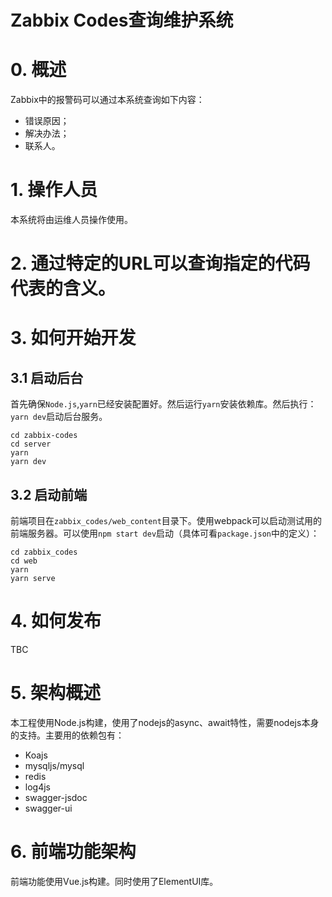 Zabbix Codes查询维护系统
===

# 0. 概述
Zabbix中的报警码可以通过本系统查询如下内容：

* 错误原因；
* 解决办法；
* 联系人。

# 1. 操作人员
本系统将由运维人员操作使用。

# 2. 通过特定的URL可以查询指定的代码代表的含义。

# 3. 如何开始开发
## 3.1 启动后台
首先确保`Node.js`,`yarn`已经安装配置好。然后运行`yarn`安装依赖库。然后执行：`yarn dev`启动后台服务。

```
cd zabbix-codes
cd server
yarn
yarn dev
```

## 3.2 启动前端
前端项目在`zabbix_codes/web_content`目录下。使用webpack可以启动测试用的前端服务器。可以使用`npm start dev`启动（具体可看`package.json`中的定义）：

```
cd zabbix_codes
cd web
yarn
yarn serve
```


# 4. 如何发布
TBC

# 5. 架构概述
本工程使用Node.js构建，使用了nodejs的async、await特性，需要nodejs本身的支持。主要用的依赖包有：

* Koajs
* mysqljs/mysql
* redis
* log4js
* swagger-jsdoc
* swagger-ui

# 6. 前端功能架构
前端功能使用Vue.js构建。同时使用了ElementUI库。